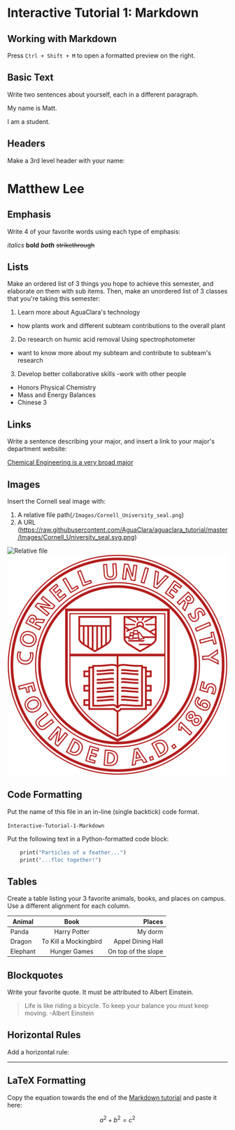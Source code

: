 # Interactive Tutorial 1: Markdown

## Working with Markdown

Press `Ctrl + Shift + M` to open a formatted preview on the right.

## Basic Text

Write two sentences about yourself, each in a different paragraph.

My name is Matt.

I am a student.

## Headers

Make a 3rd level header with your name:

# Matthew Lee

## Emphasis

Write 4 of your favorite words using each type of emphasis:

*italics* **bold** ***both*** ~~strikethrough~~

## Lists

Make an ordered list of 3 things you hope to achieve this semester, and elaborate on them with sub items. Then, make an unordered list of 3 classes that you're taking this semester:

1. Learn more about AguaClara's technology
  - how plants work and different subteam contributions to the overall plant
2. Do research on humic acid removal Using spectrophotometer
  - want to know more about my subteam and contribute to subteam's research
3. Develop better collaborative skills
  -work with other people

  - Honors Physical Chemistry
  - Mass and Energy Balances
  - Chinese 3

## Links

Write a sentence describing your major, and insert a link to your major's department website:

[Chemical Engineering is a very broad major](https://www.google.com/url?sa=t&rct=j&q=&esrc=s&source=web&cd=1&cad=rja&uact=8&ved=2ahUKEwjz_c2dptvdAhXxdN8KHaY4B-YQFjAAegQIARAC&url=https%3A%2F%2Fwww.cheme.cornell.edu%2F&usg=AOvVaw1O0yT4p7qEEFWv4Y7YbOXr)

## Images

Insert the Cornell seal image with:
  1. A relative file path(`/Images/Cornell_University_seal.png`)
  2. A URL (https://raw.githubusercontent.com/AguaClara/aguaclara_tutorial/master/Images/Cornell_University_seal.svg.png)

![Relative file](/Images/Cornell_University_seal.png)
![URL](https://raw.githubusercontent.com/AguaClara/aguaclara_tutorial/master/Images/Cornell_University_seal.svg.png)

## Code Formatting

Put the name of this file in an in-line (single backtick) code format.

`Interactive-Tutorial-1-Markdown`

Put the following text in a Python-formatted code block:


```def foo():
    print("Particles of a feather...")
    print("...floc together!")
```

## Tables

Create a table listing your 3 favorite animals, books, and places on campus. Use a different alignment for each column.

| Animal | Book | Places |
| --- | :---: | ---: |
| Panda | Harry Potter | My dorm | |
| Dragon | To Kill a Mockingbird | Appel Dining Hall |
| Elephant | Hunger Games | On top of the slope|


## Blockquotes

Write your favorite quote. It must be attributed to Albert Einstein.

> Life is like riding a bicycle. To keep your balance you must keep moving.
-Albert Einstein

## Horizontal Rules

Add a horizontal rule:

---


## LaTeX Formatting

Copy the equation towards the end of the [Markdown tutorial](https://github.com/AguaClara/aguaclara_tutorial/wiki/Markdown#latex-formatting) and paste it here:

$$ a^2 + b^2 = c^2 $$
